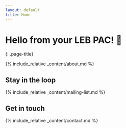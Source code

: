 ```yaml
---
layout: default
title: Home
---
```


<!-- **Message**
{: .message-highlight} -->

# Hello from your LEB PAC! 👋 
{: .page-title}

{% include_relative _content/about.md %}

## Stay in the loop
{% include_relative _content/mailing-list.md %}

## Get in touch
{% include_relative _content/contact.md %}